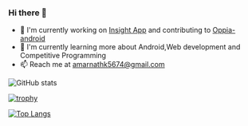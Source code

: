 ### Hi there 👋

<!--
**Amar-2003/Amar-2003** is a ✨ _special_ ✨ repository because its `README.md` (this file) appears on your GitHub profile.

Here are some ideas to get you started:

- 🔭 I’m currently working on ...
- 🌱 I’m currently learning ...
- 👯 I’m looking to collaborate on ...
- 🤔 I’m looking for help with ...
- 💬 Ask me about ...
- 📫 How to reach me: ...
- 😄 Pronouns: ...
- ⚡ Fun fact: ...
-->
- 🔭  I'm currently working on <a href="https://github.com/TheInsightDevelopers/InsightAndroid">Insight App</a> and contributing to <a href="https://github.com/oppia/oppia-android">Oppia-android</a>
- 🌱 I'm currently learning more about Android,Web development and Competitive Programming
- 📫 Reach me at amarnathk5674@gmail.com


![GitHub stats](https://github-readme-stats.vercel.app/api?username=Amar-2003&show_icons=true&theme=radical)  

[![trophy](https://github-profile-trophy.vercel.app/?username=Amar-2003&theme=onedark)](https://github.com/ryo-ma/github-profile-trophy)

[![Top Langs](https://github-readme-stats.vercel.app/api/top-langs/?username=Amar-2003)](https://github.com/anuraghazra/github-readme-stats)  
